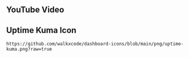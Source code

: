 ## YouTube Video

## Uptime Kuma Icon

```text
https://github.com/walkxcode/dashboard-icons/blob/main/png/uptime-kuma.png?raw=true
```
